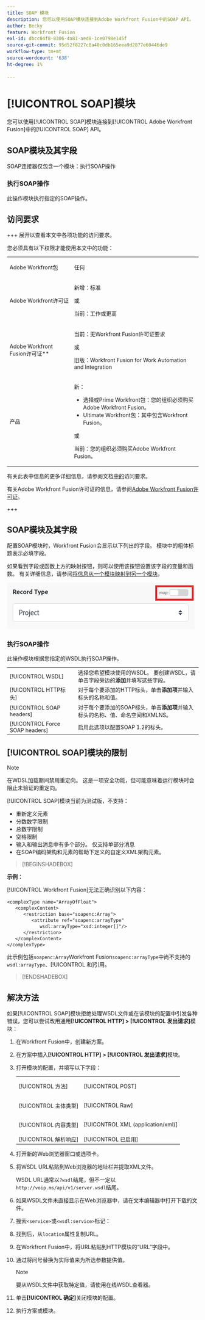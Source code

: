 ```yaml
---
title: SOAP 模块
description: 您可以使用SOAP模块连接到Adobe Workfront Fusion中的SOAP API。
author: Becky
feature: Workfront Fusion
exl-id: dbcc04f8-8306-4a81-aed8-1ce0798e145f
source-git-commit: 95d52f8227c8a40c0db165eea9d2877e60446de9
workflow-type: tm+mt
source-wordcount: '638'
ht-degree: 1%

---
```


# [!UICONTROL SOAP]模块

您可以使用[!UICONTROL SOAP]模块连接到[!UICONTROL Adobe Workfront Fusion]中的[!UICONTROL SOAP] API。

## SOAP模块及其字段

SOAP连接器仅包含一个模块：执行SOAP操作

### 执行SOAP操作

此操作模块执行指定的SOAP操作。



## 访问要求

+++ 展开以查看本文中各项功能的访问要求。

您必须具有以下权限才能使用本文中的功能：

<table style="table-layout:auto">
 <col> 
 <col> 
 <tbody> 
  <tr> 
   <td role="rowheader">Adobe Workfront包</td> 
   <td> <p>任何</p> </td> 
  </tr> 
  <tr data-mc-conditions=""> 
   <td role="rowheader">Adobe Workfront许可证</td> 
   <td> <p>新增：标准</p><p>或</p><p>当前：工作或更高</p> </td> 
  </tr> 
  <tr> 
   <td role="rowheader">Adobe Workfront Fusion许可证**</td> 
   <td>
   <p>当前：无Workfront Fusion许可证要求</p>
   <p>或</p>
   <p>旧版：Workfront Fusion for Work Automation and Integration </p>
   </td> 
  </tr> 
  <tr> 
   <td role="rowheader">产品</td> 
   <td>
   <p>新：</p> <ul><li>选择或Prime Workfront包：您的组织必须购买Adobe Workfront Fusion。</li><li>Ultimate Workfront包：其中包含Workfront Fusion。</li></ul>
   <p>或</p>
   <p>当前：您的组织必须购买Adobe Workfront Fusion。</p>
   </td> 
  </tr>
 </tbody> 
</table>

有关此表中信息的更多详细信息，请参阅文档[中的](/help/workfront-fusion/references/licenses-and-roles/access-level-requirements-in-documentation.md)访问要求。

有关Adobe Workfront Fusion许可证的信息，请参阅[Adobe Workfront Fusion许可证](/help/workfront-fusion/set-up-and-manage-workfront-fusion/licensing-operations-overview/license-automation-vs-integration.md)。

+++

## SOAP模块及其字段

配置SOAP模块时，Workfront Fusion会显示以下列出的字段。  模块中的粗体标题表示必填字段。

如果看到字段或函数上方的映射按钮，则可以使用该按钮设置该字段的变量和函数。 有关详细信息，请参阅[将信息从一个模块映射到另一个模块](/help/workfront-fusion/create-scenarios/map-data/map-data-from-one-to-another.md)。

![映射切换](/help/workfront-fusion/references/apps-and-modules/assets/map-toggle-350x74.png)

### 执行SOAP操作

此操作模块根据您指定的WSDL执行SOAP操作。

<table style="table-layout:auto">
 <col> 
 </col> 
 <col> 
 </col> 
 <tbody> 
  <tr> 
   <td>[!UICONTROL WSDL]</td> 
   <td> 选择您希望模块使用的WSDL。 要创建WSDL，请单击字段旁边的<b>添加</b>并填写这些字段。 </td> 
  </tr> 
  <tr> 
   <td>[!UICONTROL HTTP标头]</td> 
   <td> 对于每个要添加的HTTP标头，单击<b>添加项</b>并输入标头的名称和值。</td> 
  </tr> 
  <tr> 
   <td>[!UICONTROL SOAP headers]</td> 
   <td> 对于每个要添加的SOAP标头，单击<b>添加项</b>并输入标头的名称、值、命名空间和XMLNS。</td> 
  </tr> 
  <tr data-mc-conditions=""> 
   <td>[!UICONTROL Force SOAP headers]</td> 
   <td> 启用此选项以配置SOAP 1.2的标头。 </td> 
  </tr> 
  </tbody> 
</table>

## [!UICONTROL SOAP]模块的限制

>[!NOTE]
>
>在WDSL加载期间禁用重定向。 这是一项安全功能，但可能意味着运行模块时会阻止未验证的重定向。

[!UICONTROL SOAP]模块当前为测试版，不支持：

* 重新定义元素
* 分数数字限制
* 总数字限制
* 空格限制
* 输入和输出消息中有多个部分。 仅支持单部分消息
* 在SOAP编码架构和元素的帮助下定义的自定义XML架构元素。

>[!BEGINSHADEBOX]

**示例：**

[!UICONTROL Workfront Fusion]无法正确识别以下内容：

```
<complexType name="ArrayOfFloat">
   <complexContent>
      <restriction base="soapenc:Array">
         <attribute ref="soapenc:arrayType"
            wsdl:arrayType="xsd:integer[]"/>
      </restriction>
   </complexContent>
</complexType>
```

此示例包括`soapenc:Array`Workfront Fusion`soapenc:arrayType`中尚不支持的`wsdl:arrayType`、[!UICONTROL 和]引用。

>[!ENDSHADEBOX]

## 解决方法

如果[!UICONTROL SOAP]模块拒绝处理WSDL文件或在该模块的配置中引发各种错误，您可以尝试改用通用&#x200B;**[!UICONTROL HTTP] > [!UICONTROL 发出请求]**&#x200B;模块：

1. 在Workfront Fusion中，创建新方案。
1. 在方案中插入&#x200B;**[!UICONTROL HTTP] > [!UICONTROL 发出请求]**&#x200B;模块。
1. 打开模块的配置，并填写以下字段：

   <table style="table-layout:auto"> 
    <col> 
    <col> 
    <tbody> 
     <tr> 
      <td role="rowheader">[!UICONTROL 方法]</td> 
      <td> <p>[!UICONTROL POST]</p> </td> 
     </tr> 
     <tr data-mc-conditions=""> 
      <td role="rowheader">[!UICONTROL 主体类型]</td> 
      <td> <p>[!UICONTROL Raw]</p> </td>
     </tr> 
     <tr> 
      <td role="rowheader">[!UICONTROL 内容类型]</td> 
      <td> <p>[!UICONTROL XML (application/xml)]</p> </td> 
     </tr> 
     <tr> 
      <td role="rowheader">[!UICONTROL 解析响应]</td> 
      <td>[!UICONTROL 已启用]</td> 
     </tr> 
    </tbody> 
   </table>

   <!--![Workaround](/help/workfront-fusion/references/apps-and-modules/assets/workaround-350x443.png)-->

1. 打开新的Web浏览器窗口或选项卡。
1. 将WSDL URL粘贴到Web浏览器的地址栏并提取XML文件。

   WSDL URL通常以`?wsdl`结尾，但不一定以`http://voip.ms/api/v1/server.wsdl`结尾。

1. 如果WSDL文件未直接显示在Web浏览器中，请在文本编辑器中打开下载的文件。
1. 搜索`<service>`或`<wsdl:service>`标记：

   <!--![Service](/help/workfront-fusion/references/apps-and-modules/assets/service-350x65.png)-->

1. 找到后，从`location`属性复制URL。
1. 在Workfront Fusion中，将URL粘贴到HTTP模块的“URL”字段中。
1. 通过将问号替换为实际值来为所选参数提供值。

   >[!NOTE]
   >
   > 要从WSDL文件中获取特定值，请使用在线WSDL查看器。

   <!--![Request](/help/workfront-fusion/references/apps-and-modules/assets/request-xml-350x172.png)-->

1. 单击&#x200B;**[!UICONTROL 确定]**&#x200B;关闭模块的配置。
1. 执行方案或模块。
